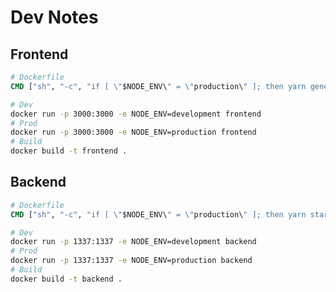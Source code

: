 # Dev Notes

## Frontend

```dockerfile
# Dockerfile
CMD ["sh", "-c", "if [ \"$NODE_ENV\" = \"production\" ]; then yarn generate; else yarn dev; fi"]
```

```bash
# Dev
docker run -p 3000:3000 -e NODE_ENV=development frontend
# Prod
docker run -p 3000:3000 -e NODE_ENV=production frontend
# Build
docker build -t frontend .
```

## Backend

```dockerfile
# Dockerfile
CMD ["sh", "-c", "if [ \"$NODE_ENV\" = \"production\" ]; then yarn start; else yarn develop; fi"]
```

```bash
# Dev
docker run -p 1337:1337 -e NODE_ENV=development backend
# Prod
docker run -p 1337:1337 -e NODE_ENV=production backend
# Build
docker build -t backend .
```

